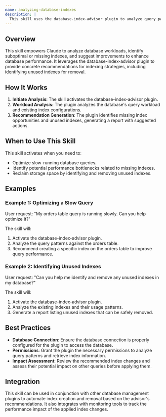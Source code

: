 ```yaml
---
name: analyzing-database-indexes
description: |
  This skill uses the database-index-advisor plugin to analyze query patterns and recommend optimal database indexes. It identifies missing indexes to improve query performance and unused indexes that can be removed to save storage and improve write performance. Use this skill when the user asks to "analyze database indexes", "optimize slow queries", "find missing indexes", "remove unused indexes", or requests help with "database index optimization". The plugin analyzes database workloads, detects potential indexing issues, and provides actionable recommendations for indexing strategies.
---
```


## Overview

This skill empowers Claude to analyze database workloads, identify suboptimal or missing indexes, and suggest improvements to enhance database performance. It leverages the database-index-advisor plugin to provide concrete recommendations for indexing strategies, including identifying unused indexes for removal.

## How It Works

1. **Initiate Analysis**: The skill activates the database-index-advisor plugin.
2. **Workload Analysis**: The plugin analyzes the database's query workload and existing index configurations.
3. **Recommendation Generation**: The plugin identifies missing index opportunities and unused indexes, generating a report with suggested actions.

## When to Use This Skill

This skill activates when you need to:
- Optimize slow-running database queries.
- Identify potential performance bottlenecks related to missing indexes.
- Reclaim storage space by identifying and removing unused indexes.

## Examples

### Example 1: Optimizing a Slow Query

User request: "My orders table query is running slowly. Can you help optimize it?"

The skill will:
1. Activate the database-index-advisor plugin.
2. Analyze the query patterns against the orders table.
3. Recommend creating a specific index on the orders table to improve query performance.

### Example 2: Identifying Unused Indexes

User request: "Can you help me identify and remove any unused indexes in my database?"

The skill will:
1. Activate the database-index-advisor plugin.
2. Analyze the existing indexes and their usage patterns.
3. Generate a report listing unused indexes that can be safely removed.

## Best Practices

- **Database Connection**: Ensure the database connection is properly configured for the plugin to access the database.
- **Permissions**: Grant the plugin the necessary permissions to analyze query patterns and retrieve index information.
- **Impact Assessment**: Review the recommended index changes and assess their potential impact on other queries before applying them.

## Integration

This skill can be used in conjunction with other database management plugins to automate index creation and removal based on the advisor's recommendations. It also integrates with monitoring tools to track the performance impact of the applied index changes.